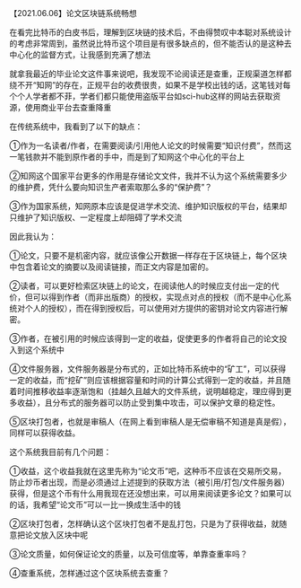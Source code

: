 【2021.06.06】论文区块链系统畅想

在看完比特币的白皮书后，理解到区块链的技术后，不由得赞叹中本聪对系统设计的考虑非常周到，虽然说比特币这个项目是有很多缺点的，但不能否认的是这种去中心化的监督方式，让我感到充满了想法

就拿我最近的毕业论文这件事来说吧，我发现不论阅读还是查重，正规渠道怎样都绕不开“知网”的存在，正规平台的收费很贵，如果不是学校出钱的话，这笔钱对每个个人学者都不菲，学者们都只能使用盗版平台如sci-hub这样的网站去获取资源，使用商业平台去查重降重

在传统系统中，我看到了以下的缺点：

①作为一名读者/作者，在需要阅读/引用他人论文的时候需要“知识付费”，然而这一笔钱款并不能到原作者的手中，而是到了知网这个中心化的平台上

②知网这个国家平台更多的作用是存储论文文件，我并不认为这个系统需要多少的维护费，凭什么要向知识生产者索取那么多的“保护费”？

③作为国家系统，知网原本应该是促进学术交流、维护知识版权的平台，结果却只维护了知识版权、一定程度上却阻碍了学术交流

因此我认为：

①论文，只要不是机密内容，就应该像公开数据一样存在于区块链上，每个区块中包含着论文的摘要以及阅读链接，而正文内容是加密的。

②读者，可以更好检索区块链上的论文，在阅读他人的时候应支付出一定的代价，但可以得到作者（而非出版商）的授权，实现点对点的授权（而不是中心化系统对个人的授权），而在得到授权后，可以使用对方提供的密钥对论文内容进行解密。

③作者，在被引用的时候应该得到一定的收益，促使更多的作者将自己的论文投入到这个系统中

④文件服务器，文件服务器是分布式的，正如比特币系统中的“矿工”，可以获得一定的收益，而“挖矿”则应该根据容量和时间的计算公式得到一定的收益，并且随着时间推移收益率逐渐饱和（挂越久且越大的文件系统，说明越稳定，理应得到更多收益），且分布式的服务器可以防止受到集中攻击，可以保护文章的稳定性。

⑤区块打包者，也就是审稿人（在网上看到审稿人是无偿审稿不知道是真是假），同样可以获得收益。

这个系统我目前有几个问题：

①收益，这个收益我就在这里先称为“论文币”吧，这种币不应该在交易所交易，防止炒币者出现，而是必须通过上述提到的获取方法（被引用/打包/文件服务器）获得，但是这个币有什么用我现在还没想出来，可以用来阅读更多论文？如果可以的话，我希望“论文币”可以一比一换成生活中的钱

②区块打包者，怎样确认这个区块打包者不是乱打包，只是为了获得收益，就随意把论文放入区块中呢

③论文质量，如何保证论文的质量，以及可信度等，单靠查重率吗？

④查重系统，怎样通过这个区块系统去查重？